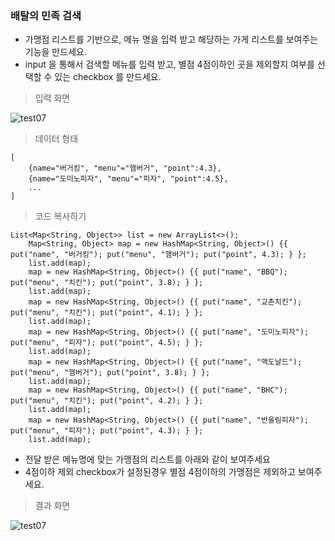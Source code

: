 ### 배탈의 민족 검색 

* 가맹점 리스트를 기반으로, 메뉴 명을 입력 받고 해당하는 가게 리스트를 보여주는 기능을 만드세요. 
* input 을 통해서 검색할 메뉴를 입력 받고, 별점 4점이하인 곳을 제외할지 여부를 선택할 수 있는 checkbox 를 만드세요. 

> 입력 화면 

![test07](/material/images/dulumary/web/jsp/test07_input.png)

> 데이터 형태
```
[
    {name="버거킹", "menu"="햄버거", "point":4.3},
    {name="도미노피자", "menu"="피자", "point":4.5},
    ...
]
```

> 코드 복사하기
```
List<Map<String, Object>> list = new ArrayList<>();
	Map<String, Object> map = new HashMap<String, Object>() {{ put("name", "버거킹"); put("menu", "햄버거"); put("point", 4.3); } };
	list.add(map);
	map = new HashMap<String, Object>() {{ put("name", "BBQ"); put("menu", "치킨"); put("point", 3.8); } };
	list.add(map);
	map = new HashMap<String, Object>() {{ put("name", "교촌치킨"); put("menu", "치킨"); put("point", 4.1); } };
	list.add(map);
	map = new HashMap<String, Object>() {{ put("name", "도미노피자"); put("menu", "피자"); put("point", 4.5); } };
	list.add(map);
	map = new HashMap<String, Object>() {{ put("name", "맥도날드"); put("menu", "햄버거"); put("point", 3.8); } };
	list.add(map);
	map = new HashMap<String, Object>() {{ put("name", "BHC"); put("menu", "치킨"); put("point", 4.2); } };
	list.add(map);
	map = new HashMap<String, Object>() {{ put("name", "반올림피자"); put("menu", "피자"); put("point", 4.3); } };
	list.add(map);
```

* 전달 받은 메뉴명에 맞는 가맹점의 리스트를 아래와 같이 보여주세요
* 4점이하 제외 checkbox가 설정된경우 별점 4점이하의 가맹점은 제외하고 보여주세요. 

> 결과 화면

![test07](/material/images/dulumary/web/jsp/test07_result.png)

